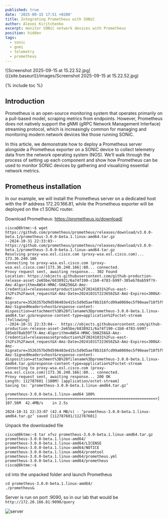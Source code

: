 ```yaml
---
published: true
date: '2025-09-15 17:51 +0200'
title: Integrating Prometheus with SONiC
author: Alexei Kiritchenko
excerpt: monitor SONiC network devices with Prometheus
position: hidden
tags:
  - sonic
  - gnmi
  - telemetry
  - prometheus
---
```

![Screenshot 2025-09-15 at 15.22.52.jpg]({{site.baseurl}}/images/Screenshot 2025-09-15 at 15.22.52.jpg)

{% include toc %}

## Introduction

Prometheus is an open-source monitoring system that operates primarily on a pull-based model, scraping metrics from endpoints. However, Prometheus does not natively support the gNMI (gRPC Network Management Interface) streaming protocol, which is increasingly common for managing and monitoring modern network devices like those running SONiC. 

In this article, we demonstrate how to deploy a Prometheus server alongside a Prometheus exporter on a SONiC device to collect telemetry data from the network operating system (NOS). We’ll walk through the process of setting up each component and show how Prometheus can be used to monitor SONiC devices by gathering and visualizing essential network metrics.

## Prometheus installation

In our example, we will install the Prometheus server on a dedicated host with the IP address 172.20.166.81, while the Prometheus exporter will be deployed on the c1 SONiC router. 

Download Prometheus: <https://prometheus.io/download/>

```console
cisco@8ktme:~$ wget https://github.com/prometheus/prometheus/releases/download/v3.0.0-beta.1/prometheus-3.0.0-beta.1.linux-amd64.tar.gz
--2024-10-31 22:33:03--  https://github.com/prometheus/prometheus/releases/download/v3.0.0-beta.1/prometheus-3.0.0-beta.1.linux-amd64.tar.gz
Resolving proxy-wsa.esl.cisco.com (proxy-wsa.esl.cisco.com)... 173.36.240.166
Connecting to proxy-wsa.esl.cisco.com (proxy-wsa.esl.cisco.com)|173.36.240.166|:80... connected.
Proxy request sent, awaiting response... 302 Found
Location: https://objects.githubusercontent.com/github-production-release-asset-2e65be/6838921/6a74f190-c1b0-4783-b997-385eb78ab59f?X-Amz-Algorithm=AWS4-HMAC-SHA256&X-Amz-Credential=releaseassetproduction%2F20241031%2Fus-east-1%2Fs3%2Faws4_request&X-Amz-Date=20241031T223656Z&X-Amz-Expires=300&X-Amz-Signature=3526357bd9d596403e415c5d9d5aef8b316fcd99a0069ec5f90eae710f5f9ed9&X-Amz-SignedHeaders=host&response-content-disposition=attachment%3B%20filename%3Dprometheus-3.0.0-beta.1.linux-amd64.tar.gz&response-content-type=application%2Foctet-stream [following]
--2024-10-31 22:33:04--  https://objects.githubusercontent.com/github-production-release-asset-2e65be/6838921/6a74f190-c1b0-4783-b997-385eb78ab59f?X-Amz-Algorithm=AWS4-HMAC-SHA256&X-Amz-Credential=releaseassetproduction%2F20241031%2Fus-east-1%2Fs3%2Faws4_request&X-Amz-Date=20241031T223656Z&X-Amz-Expires=300&X-Amz-Signature=3526357bd9d596403e415c5d9d5aef8b316fcd99a0069ec5f90eae710f5f9ed9&X-Amz-SignedHeaders=host&response-content-disposition=attachment%3B%20filename%3Dprometheus-3.0.0-beta.1.linux-amd64.tar.gz&response-content-type=application%2Foctet-stream
Connecting to proxy-wsa.esl.cisco.com (proxy-wsa.esl.cisco.com)|173.36.240.166|:80... connected.
Proxy request sent, awaiting response... 200 OK
Length: 112787601 (108M) [application/octet-stream]
Saving to: ‘prometheus-3.0.0-beta.1.linux-amd64.tar.gz’

prometheus-3.0.0-beta.1.linux-amd64 100%[==================================================================>] 107.56M  42.4MB/s    in 2.5s

2024-10-31 22:33:07 (42.4 MB/s) - ‘prometheus-3.0.0-beta.1.linux-amd64.tar.gz’ saved [112787601/112787601]
```

Unpack the downloaded file

```console
cisco@8ktme:~$ tar xfvz prometheus-3.0.0-beta.1.linux-amd64.tar.gz
prometheus-3.0.0-beta.1.linux-amd64/
prometheus-3.0.0-beta.1.linux-amd64/LICENSE
prometheus-3.0.0-beta.1.linux-amd64/NOTICE
prometheus-3.0.0-beta.1.linux-amd64/promtool
prometheus-3.0.0-beta.1.linux-amd64/prometheus.yml
prometheus-3.0.0-beta.1.linux-amd64/prometheus
cisco@8ktme:~$
```

cd into the unpacked folder and launch Prometheus

```console
cd prometheus-3.0.0-beta.1.linux-amd64/
./prometheus&
```

Server is run on port :9090, so in our lab that would be `http://172.20.166.81:9090/query`

![server](../../images/telemetry/image.png)
